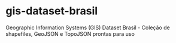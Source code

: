 gis-dataset-brasil
==================

Geographic Information Systems (GIS) Dataset Brasil - Coleção de shapefiles, GeoJSON e TopoJSON prontas para uso
